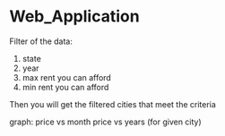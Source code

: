 # Web_Application



Filter of the data:
1. state
2. year
3. max rent you can afford
4. min rent you can afford

Then you will get the filtered cities that meet the criteria

graph:
price vs month
price vs years (for given city)
